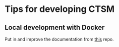 # Tips for developing CTSM 

## Local development with Docker
Put in and improve the documentation from [this](https://github.com/sunnivin/docker-local-build-run-CTSM) repo. 